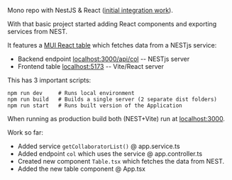 Mono repo with NestJS & React ([initial integration work](https://github.com/ibonelli/nest-react)).

With that basic project started adding React components and exporting services from NEST.

It features a [MUI React table](https://mui.com/material-ui/react-table/) which fetches data from a NESTjs service:
- Backend endpoint [localhost:3000/api/col](http://localhost:3000/api/col/) -- NESTjs server
- Frontend table [localhost:5173](http://localhost:5173/) -- Vite/React server

This has 3 important scripts:

```
npm run dev     # Runs local environment
npm run build   # Builds a single server (2 separate dist folders)
npm run start   # Runs built version of the Application
```

When running as production build both (NEST+Vite) run at [localhost:3000](http://localhost:3000).

Work so far:
- Added service `getCollaboratorList()` @ app.service.ts
- Added endpoint `col` which uses the service @ app.controller.ts
- Created new component `Table.tsx` which fetches the data from NEST.
- Added the new table component @ App.tsx
